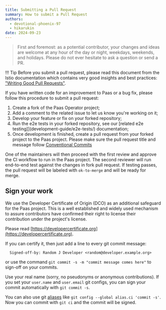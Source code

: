 ```yaml
---
title: Submitting a Pull Request
summary: How to submit a Pull Request
authors:
  - devotional-phoenix-97
  - hikarukin
date: 2024-09-23
---
```


> First and foremost: as a potential contributor, your changes and ideas are
> welcome at any hour of the day or night, weekdays, weekends, and holidays.
> Please do not ever hesitate to ask a question or send a PR.

!!! Tip
    Before you submit a pull request, please read this document from the Istio
    documentation which contains very good insights and best practices:
    ["Writing Good Pull Requests"](https://github.com/istio/istio/wiki/Writing-Good-Pull-Requests).

If you have written code for an improvement to Paas or a bug fix, please follow
this procedure to submit a pull request:

1. Create a fork of the Paas Operator project;
2. Add a comment to the related issue to let us know you're working on it;
3. Develop your feature or fix on your forked repository;
3. Run the e2e tests in your forked repository, see our [related e2e testing]](development-guide/e2e-tests/)
   documentation;
4. Once development is finished, create a pull request from your forked project
   to the Paas project.
   Please make sure the pull request title and message follow [Conventional Commits](https://www.conventionalcommits.org/en/v1.0.0/)

One of the maintainers will then proceed with the first review and approve the
CI workflow to run in the Paas project.  The second reviewer will run
end-to-end test against the changes in fork pull request. If testing passes,
the pull request will be labeled with `ok-to-merge` and will be ready for
merge.

Sign your work
--------------

We use the Developer Certificate of Origin (DCO) as an additional safeguard for
the Paas project. This is a well established and widely used mechanism to assure
contributors have confirmed their right to license their contribution under the
project's license.

Please read [https://developercertificate.org](https://developercertificate.org).

If you can certify it, then just add a line to every git commit message:

```
  Signed-off-by: Random J Developer <random@developer.example.org>
```

or use the command `git commit -s -m "commit message comes here"` to sign-off on your commits.

Use your real name (sorry, no pseudonyms or anonymous contributions).
If you set your `user.name` and `user.email` git configs, you can sign your
commit automatically with `git commit -s`.

You can also use git [aliases](https://git-scm.com/book/en/v2/Git-Basics-Git-Aliases)
like `git config --global alias.ci 'commit -s'`. Now you can commit with `git ci`
and the commit will be signed.